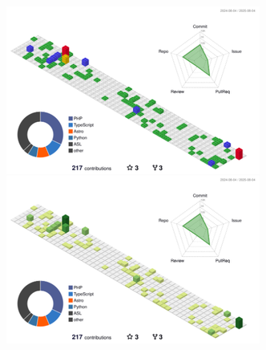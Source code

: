 ![3D Contributions](./profile-3d-contrib/profile-gitblock.svg)
![3D Contributions animées](./profile-3d-contrib/profile-green-animate.svg)

